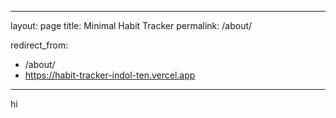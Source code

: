 
---

layout: page
title: Minimal Habit Tracker
permalink: /about/

redirect_from:
  - /about/
  - https://habit-tracker-indol-ten.vercel.app



---

hi

